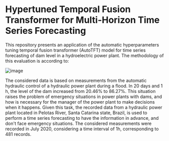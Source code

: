 # Hypertuned Temporal Fusion Transformer for Multi-Horizon Time Series Forecasting

This repository presents an application of the automatic hyperparameters tuning temporal fusion transformer (AutoTFT) model for time series forecasting of dam level in a hydroelectric power plant.
The methodology of this evaluation is according to:

![image](https://github.com/SFStefenon/AutoTFT/assets/88292916/3851a691-8810-4fa7-8a16-3bb504b75619)






The considered data is based on measurements from the automatic hydraulic control of a hydraulic power plant during a flood. In 20 days and 1 h, the level of the dam increased from 20.46% to 86.27%. This situation raises the problem of emergency situations in power plants with dams, and how is necessary for the manager of the power plant to make decisions when it happens.
Given this task, the recorded data from a hydraulic power plant located in Pelotas River, Santa Catarina state, Brazil, is used to perform a time series forecasting to have the information in advance, and don't face emergency situations. The considered measurements were recorded in July 2020, considering a time interval of 1h, corresponding to 481 records. 

